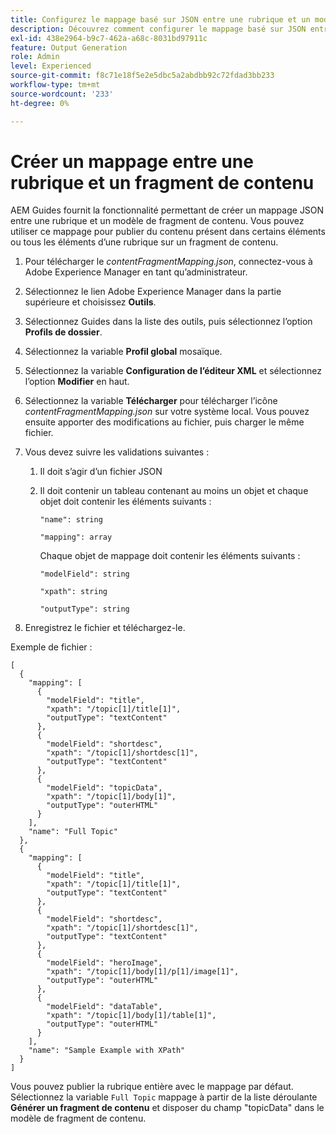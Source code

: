 ```yaml
---
title: Configurez le mappage basé sur JSON entre une rubrique et un modèle de fragment de contenu.
description: Découvrez comment configurer le mappage basé sur JSON entre une rubrique et un modèle de fragment de contenu.
exl-id: 438e2964-b9c7-462a-a68c-8031bd97911c
feature: Output Generation
role: Admin
level: Experienced
source-git-commit: f8c71e18f5e2e5dbc5a2abdbb92c72fdad3bb233
workflow-type: tm+mt
source-wordcount: '233'
ht-degree: 0%

---
```


# Créer un mappage entre une rubrique et un fragment de contenu

AEM Guides fournit la fonctionnalité permettant de créer un mappage JSON entre une rubrique et un modèle de fragment de contenu. Vous pouvez utiliser ce mappage pour publier du contenu présent dans certains éléments ou tous les éléments d’une rubrique sur un fragment de contenu.

1. Pour télécharger le *contentFragmentMapping.json*, connectez-vous à Adobe Experience Manager en tant qu’administrateur.
1. Sélectionnez le lien Adobe Experience Manager dans la partie supérieure et choisissez **Outils**.
1. Sélectionnez Guides dans la liste des outils, puis sélectionnez l’option **Profils de dossier**.
1. Sélectionnez la variable **Profil global** mosaïque.
1. Sélectionnez la variable **Configuration de l’éditeur XML** et sélectionnez l’option **Modifier** en haut.
1. Sélectionnez la variable **Télécharger** pour télécharger l’icône *contentFragmentMapping.json*  sur votre système local. Vous pouvez ensuite apporter des modifications au fichier, puis charger le même fichier.

1. Vous devez suivre les validations suivantes :

   1. Il doit s’agir d’un fichier JSON
   2. Il doit contenir un tableau contenant au moins un objet et chaque objet doit contenir les éléments suivants :


      `"name": string `

      `"mapping": array`

      Chaque objet de mappage doit contenir les éléments suivants :

      `"modelField": string`

      `"xpath": string`

      `"outputType": string`
1. Enregistrez le fichier et téléchargez-le.

Exemple de fichier :

```
[
  {
    "mapping": [
      {
        "modelField": "title",
        "xpath": "/topic[1]/title[1]",
        "outputType": "textContent"
      },
      {
        "modelField": "shortdesc",
        "xpath": "/topic[1]/shortdesc[1]",
        "outputType": "textContent"
      },
      {
        "modelField": "topicData",
        "xpath": "/topic[1]/body[1]",
        "outputType": "outerHTML"
      }
    ],
    "name": "Full Topic"
  },
  {
    "mapping": [
      {
        "modelField": "title",
        "xpath": "/topic[1]/title[1]",
        "outputType": "textContent"
      },
      {
        "modelField": "shortdesc",
        "xpath": "/topic[1]/shortdesc[1]",
        "outputType": "textContent"
      },
      {
        "modelField": "heroImage",
        "xpath": "/topic[1]/body[1]/p[1]/image[1]",
        "outputType": "outerHTML"
      },
      {
        "modelField": "dataTable",
        "xpath": "/topic[1]/body[1]/table[1]",
        "outputType": "outerHTML"
      }
    ],
    "name": "Sample Example with XPath"
  }
]
```

Vous pouvez publier la rubrique entière avec le mappage par défaut. Sélectionnez la variable `Full Topic` mappage à partir de la liste déroulante **Générer un fragment de contenu** et disposer du champ &quot;topicData&quot; dans le modèle de fragment de contenu.
